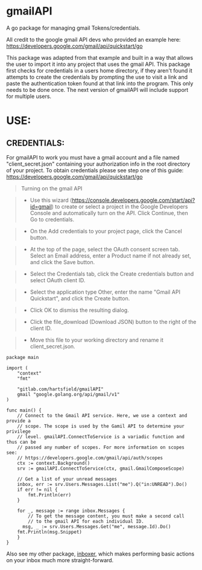 [//]: # (Copyright [c] 2021 J. Hartsfield)

[//]: # (Permission is hereby granted, free of charge, to any person obtaining a copy)
[//]: # (of this software and associated documentation files [the "Software"], to deal)
[//]: # (in the Software without restriction, including without limitation the rights)
[//]: # (to use, copy, modify, merge, publish, distribute, sublicense, and/or sell)
[//]: # (copies of the Software, and to permit persons to whom the Software is)
[//]: # (furnished to do so, subject to the following conditions:)

[//]: # (The above copyright notice and this permission notice shall be included in all)
[//]: # (copies or substantial portions of the Software.)

[//]: # (THE SOFTWARE IS PROVIDED "AS IS", WITHOUT WARRANTY OF ANY KIND, EXPRESS OR)
[//]: # (IMPLIED, INCLUDING BUT NOT LIMITED TO THE WARRANTIES OF MERCHANTABILITY,)
[//]: # (FITNESS FOR A PARTICULAR PURPOSE AND NONINFRINGEMENT. IN NO EVENT SHALL THE)
[//]: # (AUTHORS OR COPYRIGHT HOLDERS BE LIABLE FOR ANY CLAIM, DAMAGES OR OTHER)
[//]: # (LIABILITY, WHETHER IN AN ACTION OF CONTRACT, TORT OR OTHERWISE, ARISING FROM,)
[//]: # (OUT OF OR IN CONNECTION WITH THE SOFTWARE OR THE USE OR OTHER DEALINGS IN THE)
[//]: # (SOFTWARE.)

# gmailAPI

A go package for managing gmail Tokens/credentials. 

All credit to the google gmail API devs who provided an example here: https://developers.google.com/gmail/api/quickstart/go

This package was adapted from that example and built in a way that allows the user to import it into any project that uses the gmail API. This package first checks for credentials in a users home directory, if they aren't found it attempts to create the credentials by prompting the use to visit a link and paste the authentication token found at that link into the program. This only needs to be done once. The next version of gmailAPI will include support for multiple users. 

# USE:
## CREDENTIALS:

For gmailAPI to work you must have a gmail account and a file named "client_secret.json" containing your authorization info in the root directory of your project. To obtain credentials please see step one of this guide: https://developers.google.com/gmail/api/quickstart/go

 > Turning on the gmail API

 > - Use this wizard (https://console.developers.google.com/start/api?id=gmail) to create or select a project in the Google Developers Console and automatically turn on the API. Click Continue, then Go to credentials.
 
 > - On the Add credentials to your project page, click the Cancel button.
 
 > - At the top of the page, select the OAuth consent screen tab. Select an Email address, enter a Product name if not already set, and click the Save button.
 
 > - Select the Credentials tab, click the Create credentials button and select OAuth client ID.
 
 > - Select the application type Other, enter the name "Gmail API Quickstart", and click the Create button.
 
 > - Click OK to dismiss the resulting dialog.
 
 > - Click the file_download (Download JSON) button to the right of the client ID.
 
 > - Move this file to your working directory and rename it client_secret.json.

```
package main

import (
	"context"
	"fmt"

	"gitlab.com/hartsfield/gmailAPI"
	gmail "google.golang.org/api/gmail/v1"
)

func main() {
	// Connect to the Gmail API service. Here, we use a context and provide a
	// scope. The scope is used by the Gamil API to determine your privilege
	// level. gmailAPI.ConnectToService is a variadic function and thus can be
	// passed any number of scopes. For more information on scopes see:
	// https://developers.google.com/gmail/api/auth/scopes
	ctx := context.Background()
	srv := gmailAPI.ConnectToService(ctx, gmail.GmailComposeScope)

	// Get a list of your unread messages
	inbox, err := srv.Users.Messages.List("me").Q("in:UNREAD").Do()
	if err != nil {
		fmt.Println(err)
	}

	for _, message := range inbox.Messages {
		// To get the message content, you must make a second call
		// to the gmail API for each individual ID.
	  msg, _ := srv.Users.Messages.Get("me", message.Id).Do()
    fmt.Println(msg.Snippet)
	}
}

```

Also see my other package, [inboxer](https://gitlab.com/hartsfield/inboxer), which makes performing basic actions on 
your inbox much more straight-forward. 
